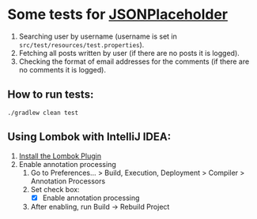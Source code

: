 # Some tests for [JSONPlaceholder](https://jsonplaceholder.typicode.com/) #
1. Searching user by username (username is set in `src/test/resources/test.properties`).
1. Fetching all posts written by user (if there are no posts it is logged).
1. Checking the format of email addresses for the comments (if there are no comments it is logged).

## How to run tests: ##
`./gradlew clean test`

## Using Lombok with IntelliJ IDEA: ##
 1. [Install the Lombok Plugin ](https://projectlombok.org/setup/intellij)
 1. Enable annotation processing
    1. Go to Preferences... > Build, Execution, Deployment > Compiler > Annotation Processors
    1. Set check box: 
       - [x] Enable annotation processing
    1. After enabling, run Build -> Rebuild Project 